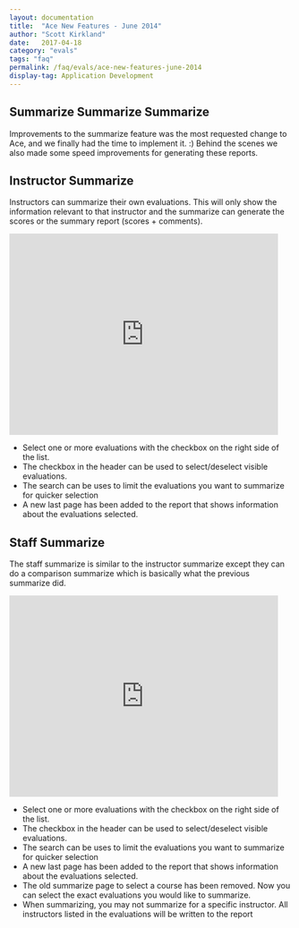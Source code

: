 ```yaml
---
layout: documentation
title:  "Ace New Features - June 2014"
author: "Scott Kirkland"
date:   2017-04-18
category: "evals"
tags: "faq"
permalink: /faq/evals/ace-new-features-june-2014
display-tag: Application Development
---
```


## Summarize Summarize Summarize

Improvements to the summarize feature was the most requested change to Ace, and we finally had the time to implement it. :)
Behind the scenes we also made some speed improvements for generating these reports.

## Instructor Summarize

Instructors can summarize their own evaluations. This will only show the information relevant to that instructor and the summarize can generate the scores or the summary report (scores + comments).

<iframe width="480" height="360" src="https://www.youtube.com/embed/clPDcCxdAlE" frameborder="0"> </iframe>

- Select one or more evaluations with the checkbox on the right side of the list.
- The checkbox in the header can be used to select/deselect visible evaluations.
- The search can be uses to limit the evaluations you want to summarize for quicker selection
- A new last page has been added to the report that shows information about the evaluations selected.

## Staff Summarize
The staff summarize is similar to the instructor summarize except they can do a comparison summarize which is basically what the previous summarize did.

<iframe width="480" height="360" src="https://www.youtube.com/embed/hTHBCli43SM" frameborder="0"> </iframe>

- Select one or more evaluations with the checkbox on the right side of the list.
- The checkbox in the header can be used to select/deselect visible evaluations.
- The search can be uses to limit the evaluations you want to summarize for quicker selection
- A new last page has been added to the report that shows information about the evaluations selected.
- The old summarize page to select a course has been removed. Now you can select the exact evaluations you would like to summarize.
- When summarizing, you may not summarize for a specific instructor. All instructors listed in the evaluations will be written to the report
